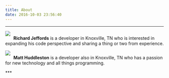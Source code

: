 ```yaml
---
title: About
date: 2016-10-03 23:56:40
---
```

***
<div style="display:table;">
    <img src="https://progblog.io/img/pbdickpic.png" style="display:block;float:left;margin-right:10px;" class="img-circle">
        <p>
            <strong>Richard Jeffords</strong> is a developer in Knoxville, TN who is interested in expanding his code perspective and sharing a thing or two from experience.
        </p>
</div>
<div style="display:table;">
    <img src="https://progblog.io/img/matt.jpg" style="display:block;float:left;margin-right:10px;" class="img-circle">
        <p>
            <strong>Matt Huddleston</strong> is a developer also in Knoxville, TN who has a passion for new technology and all things programming.
        </p>
</div>
***
